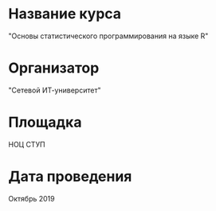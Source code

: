 # Название курса
"Основы статистического программирования на языке R"

# Организатор 
"Сетевой ИТ-университет"

# Площадка
НОЦ СТУП

# Дата проведения
Октябрь 2019